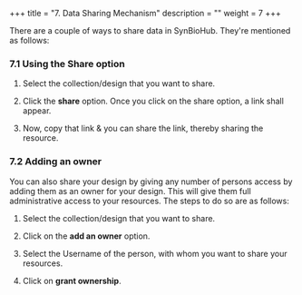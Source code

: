 +++ 
title = "7. Data Sharing Mechanism" 
description = "" 
weight = 7
+++






There are a couple of ways to share data in SynBioHub. They're mentioned as follows:

### 7.1 Using the Share option

1. Select the collection/design that you want to share.

2. Click the **share** option. Once you click on the share option, a link shall appear.

3. Now, copy that link & you can share the link, thereby sharing the resource.

### 7.2 Adding an owner

You can also share your design by giving any number of persons access by adding them as an owner for your design. This will give them full administrative access to your resources.
The steps to do so are as follows:

1. Select the collection/design that you want to share.

2. Click on the **add an owner** option.

3. Select the Username of the person, with whom you want to share your resources.

4. Click on **grant ownership**.

